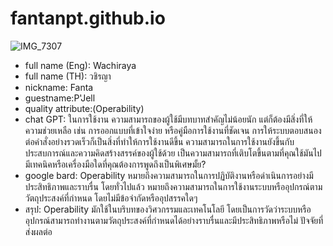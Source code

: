 # fantanpt.github.io
![IMG_7307](https://github.com/fantanpt/fantanpt.github.io/assets/147575203/70ab9e1a-a060-45ba-8c16-5f6b9d78017f)
- full name (Eng): Wachiraya
- full name (TH): วชิรญา
- nickname: Fanta
- guestname:P'Jell
- quality attribute:(Operability)
- chat GPT: ในการใช้งาน ความสามารถของผู้ใช้มีบทบาทสำคัญไม่น้อยนัก แต่ก็ต้องมีสิ่งที่ให้ความช่วยเหลือ เช่น การออกแบบที่เข้าใจง่าย หรือคู่มือการใช้งานที่ชัดเจน การให้ระบบตอบสนองต่อคำสั่งอย่างรวดเร็วก็เป็นสิ่งที่ทำให้การใช้งานดีขึ้น
            ความสามารถในการใช้งานยังขึ้นกับประสบการณ์และความคิดสร้างสรรค์ของผู้ใช้ด้วย เป็นความสามารถที่เติบโตขึ้นตามที่คุณใช้มันไป มีเทคนิคหรือเครื่องมือใดที่คุณต้องการพูดถึงเป็นพิเศษมั้ย?
- google bard: Operability หมายถึงความสามารถในการปฏิบัติงานหรือดำเนินการอย่างมีประสิทธิภาพและราบรื่น โดยทั่วไปแล้ว หมายถึงความสามารถในการใช้งานระบบหรืออุปกรณ์ตามวัตถุประสงค์ที่กำหนด โดยไม่มีข้อจำกัดหรืออุปสรรคใดๆ
- สรุป: Operability มักใช้ในบริบทของวิศวกรรมและเทคโนโลยี โดยเป็นการวัดว่าระบบหรืออุปกรณ์สามารถทำงานตามวัตถุประสงค์ที่กำหนดได้อย่างราบรื่นและมีประสิทธิภาพหรือไม่ ปัจจัยที่ส่งผลต่อ
